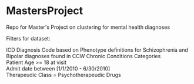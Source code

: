 # MastersProject
Repo for Master's Project on clustering for mental health diagnoses

Filters for dataset:

ICD Diagnosis Code based on Phenotype definitions for Schizophrenia and Bipolar diagnoses found in CCW Chronic Conditions Categories   
Patient Age >= 18 at visit  
Admit date between [1/1/2010 - 6/30/2010]  
Therapeudic Class = Psychotherapeudic Drugs  
